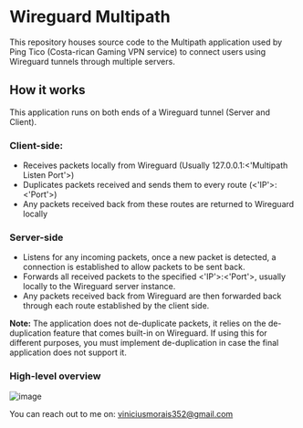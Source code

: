 # Wireguard Multipath
This repository houses source code to the Multipath application used by Ping Tico (Costa-rican Gaming VPN service) to connect users using Wireguard tunnels through multiple servers.

## How it works
This application runs on both ends of a Wireguard tunnel (Server and Client).
### Client-side:
  - Receives packets locally from Wireguard (Usually 127.0.0.1:<'Multipath Listen Port'>)
  - Duplicates packets received and sends them to every route (<'IP'>:<'Port'>)
  - Any packets received back from these routes are returned to Wireguard locally
### Server-side
  - Listens for any incoming packets, once a new packet is detected, a connection is established to allow packets to be sent back.
  - Forwards all received packets to the specified <'IP'>:<'Port'>, usually locally to the Wireguard server instance.
  - Any packets received back from Wireguard are then forwarded back through each route established by the client side.

**Note:** The application does not de-duplicate packets, it relies on the de-duplication feature that comes built-in on Wireguard. If using this for different purposes, you must implement de-duplication in case the final application does not support it.

### High-level overview
![image](https://github.com/vinivyes/Wireguard-Multipath/assets/32873823/48a0ffac-c6ad-43fb-8c67-7b208d612caa)

You can reach out to me on: viniciusmorais352@gmail.com
